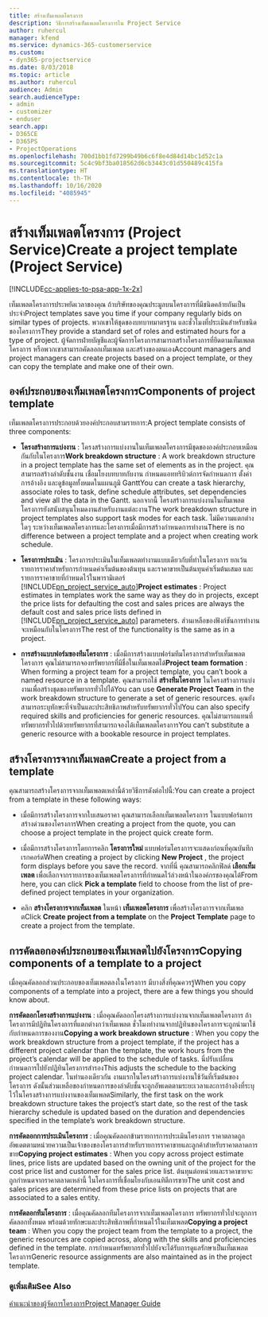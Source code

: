 ```yaml
---
title: สร้างเท็มเพลตโครงการ
description: วิธีการสร้างเท็มเพลตโครงการใน Project Service
author: ruhercul
manager: kfend
ms.service: dynamics-365-customerservice
ms.custom:
- dyn365-projectservice
ms.date: 8/03/2018
ms.topic: article
ms.author: ruhercul
audience: Admin
search.audienceType:
- admin
- customizer
- enduser
search.app:
- D365CE
- D365PS
- ProjectOperations
ms.openlocfilehash: 700d1bb1fd7299b49b6c6f8e4d84d14bc1d52c1a
ms.sourcegitcommit: 5c4c9bf3ba018562d6cb3443c01d550489c415fa
ms.translationtype: HT
ms.contentlocale: th-TH
ms.lasthandoff: 10/16/2020
ms.locfileid: "4085945"
---
```

# <a name="create-a-project-template-project-service"></a><span data-ttu-id="d1613-103">สร้างเท็มเพลตโครงการ (Project Service)</span><span class="sxs-lookup"><span data-stu-id="d1613-103">Create a project template (Project Service)</span></span>

[!INCLUDE[cc-applies-to-psa-app-1x-2x](../includes/cc-applies-to-psa-app-1x-2x.md)]

<span data-ttu-id="d1613-104">เท็มเพลตโครงการประหยัดเวลาของคุณ ถ้าบริษัทของคุณประมูลบนโครงการที่มีชนิดคล้ายกันเป็นประจำ</span><span class="sxs-lookup"><span data-stu-id="d1613-104">Project templates save you time if your company regularly bids on similar types of projects.</span></span> <span data-ttu-id="d1613-105">พวกเขาให้ชุดของบทบาทมาตรฐาน และชั่วโมงที่ประเมินสำหรับชนิดของโครงการ</span><span class="sxs-lookup"><span data-stu-id="d1613-105">They provide a standard set of roles and estimated hours for a type of project.</span></span> <span data-ttu-id="d1613-106">ผู้จัดการฝ่ายบัญชีและผู้จัดการโครงการสามารถสร้างโครงการที่ยึดตามเท็มเพลตโครงการ หรือพวกเขาสามารถคัดลอกเท็มเพลต และสร้างของตนเอง</span><span class="sxs-lookup"><span data-stu-id="d1613-106">Account managers and project managers can create projects based on a project template, or they can copy the template and make one of their own.</span></span>  
  
## <a name="components-of-project-template"></a><span data-ttu-id="d1613-107">องค์ประกอบของเท็มเพลตโครงการ</span><span class="sxs-lookup"><span data-stu-id="d1613-107">Components of project template</span></span>
 <span data-ttu-id="d1613-108">เท็มเพลตโครงการประกอบด้วยองค์ประกอบสามรายการ:</span><span class="sxs-lookup"><span data-stu-id="d1613-108">A project template consists of three components:</span></span>  
  
- <span data-ttu-id="d1613-109">**โครงสร้างการแบ่งงาน** : โครงสร้างการแบ่งงานในเท็มเพลตโครงการมีชุดขององค์ประกอบเหมือนกันกับในโครงการ</span><span class="sxs-lookup"><span data-stu-id="d1613-109">**Work breakdown structure** : A work breakdown structure in a project template has the same set of elements as in the project.</span></span> <span data-ttu-id="d1613-110">คุณสามารถสร้างลำดับชั้นงาน เชื่อมโยงบทบาทกับงาน กำหนดแอททริบิวต์การจัดกำหนดการ ตั้งค่าการอ้างอิง และดูข้อมูลทั้งหมดในแผนภูมิ Gantt</span><span class="sxs-lookup"><span data-stu-id="d1613-110">You can create a task hierarchy, associate roles to task, define schedule attributes, set dependencies and view all the data in the Gantt.</span></span> <span data-ttu-id="d1613-111">นอกจากนี้ โครงสร้างการแบ่งงานในเท็มเพลตโครงการยังสนับสนุนโหมดงานสำหรับงานแต่ละงาน</span><span class="sxs-lookup"><span data-stu-id="d1613-111">The work breakdown structure in project templates also support task modes for each task.</span></span> <span data-ttu-id="d1613-112">ไม่มีความแตกต่างใดๆ ระหว่างเท็มเพลตโครงการและโครงการเมื่อมีการสร้างกำหนดการทำงาน</span><span class="sxs-lookup"><span data-stu-id="d1613-112">There is no difference between a project template and a project when creating work schedule.</span></span>  
  
- <span data-ttu-id="d1613-113">**โครงการประเมิน** : โครงการประเมินในเท็มเพลตทำงานแบบเดียวกับที่ทำในโครงการ ยกเว้นรายการราคาสำหรับการกำหนดค่าเริ่มต้นของต้นทุน และราคาขายเป็นต้นทุนค่าเริ่มต้นเสมอ และรายการราคาขายที่กำหนดไว้ในพารามิเตอร์ [!INCLUDE[pn_project_service_auto](../includes/pn-project-service-auto.md)]</span><span class="sxs-lookup"><span data-stu-id="d1613-113">**Project estimates** : Project estimates in templates work the same way as they do in projects, except the price lists for defaulting the cost and sales prices are always the default cost and sales price lists defined in [!INCLUDE[pn_project_service_auto](../includes/pn-project-service-auto.md)] parameters.</span></span> <span data-ttu-id="d1613-114">ส่วนเหลือของฟังก์ชันการทำงานจะเหมือนกับในโครงการ</span><span class="sxs-lookup"><span data-stu-id="d1613-114">The rest of the functionality is the same as in a project.</span></span>  
  
- <span data-ttu-id="d1613-115">**การสร้างแบบฟอร์มของทีมโครงการ** : เมื่อมีการสร้างแบบฟอร์มทีมโครงการสำหรับเท็มเพลตโครงการ คุณไม่สามารถจองทรัพยากรที่มีชื่อในเท็มเพลตได้</span><span class="sxs-lookup"><span data-stu-id="d1613-115">**Project team formation** : When forming a project team for a project template, you can’t book a named resource in a template.</span></span> <span data-ttu-id="d1613-116">คุณสามารถใช้ **สร้างทีมโครงการ** ในโครงสร้างการแบ่งงานเพื่อสร้างชุดของทรัพยากรทั่วไปได้</span><span class="sxs-lookup"><span data-stu-id="d1613-116">You can use **Generate Project Team** in the work breakdown structure to generate a set of generic resources.</span></span> <span data-ttu-id="d1613-117">คุณยังสามารถระบุทักษะที่จำเป็นและประสิทธิภาพสำหรับทรัพยากรทั่วไป</span><span class="sxs-lookup"><span data-stu-id="d1613-117">You can also specify required skills and proficiencies for generic resources.</span></span> <span data-ttu-id="d1613-118">คุณไม่สามารถแทนที่ทรัพยากรทั่วไปด้วยทรัพยากรที่สามารถจองได้เท็มเพลตโครงการ</span><span class="sxs-lookup"><span data-stu-id="d1613-118">You can’t substitute a generic resource with a bookable resource in project templates.</span></span>  
  
## <a name="create-a-project-from-a-template"></a><span data-ttu-id="d1613-119">สร้างโครงการจากเท็มเพลต</span><span class="sxs-lookup"><span data-stu-id="d1613-119">Create a project from a template</span></span>  
 <span data-ttu-id="d1613-120">คุณสามารถสร้างโครงการจากเท็มเพลตเหล่านี้ด้วยวิธีการดังต่อไปนี้:</span><span class="sxs-lookup"><span data-stu-id="d1613-120">You can create a project from a template in these following ways:</span></span>  
  
-   <span data-ttu-id="d1613-121">เมื่อมีการสร้างโครงการจากใบเสนอราคา คุณสามารถเลือกเท็มเพลตโครงการ ในแบบฟอร์มการสร้างด่วนของโครงการ</span><span class="sxs-lookup"><span data-stu-id="d1613-121">When creating a project from the quote, you can choose a project template in the project quick create form.</span></span>  
  
-   <span data-ttu-id="d1613-122">เมื่อมีการสร้างโครงการโดยการคลิก **โครงการใหม่** แบบฟอร์มโครงการจะแสดงก่อนที่คุณบันทึกเรกคอร์ด</span><span class="sxs-lookup"><span data-stu-id="d1613-122">When creating a project by clicking **New Project** , the project form displays before you save the record.</span></span> <span data-ttu-id="d1613-123">จากที่นี่ คุณสามารถคลิกฟิลด์ **เลือกเท็มเพลต** เพื่อเลือกจากรายการของเท็มเพลตโครงการที่กำหนดไว้ล่วงหน้าในองค์กรของคุณได้</span><span class="sxs-lookup"><span data-stu-id="d1613-123">From here, you can click **Pick a template** field to choose from the list of pre-defined project templates in your organization.</span></span>  
  
-   <span data-ttu-id="d1613-124">คลิก **สร้างโครงการจากเท็มเพลต** ในหน้า **เท็มเพลตโครงการ** เพื่อสร้างโครงการจากเท็มเพลต</span><span class="sxs-lookup"><span data-stu-id="d1613-124">Click **Create project from a template** on the **Project Template** page to create a project from the template.</span></span>  
  
## <a name="copying-components-of-a-template-to-a-project"></a><span data-ttu-id="d1613-125">การคัดลอกองค์ประกอบของเท็มเพลตไปยังโครงการ</span><span class="sxs-lookup"><span data-stu-id="d1613-125">Copying components of a template to a project</span></span>  
 <span data-ttu-id="d1613-126">เมื่อคุณคัดลอกส่วนประกอบของเท็มเพลตลงในโครงการ มีบางสิ่งที่คุณควรรู้</span><span class="sxs-lookup"><span data-stu-id="d1613-126">When you copy components of a template into a project, there are a few things you should know about.</span></span>  
  
 <span data-ttu-id="d1613-127">**การคัดลอกโครงสร้างการแบ่งงาน** : เมื่อคุณคัดลอกโครงสร้างการแบ่งงานจากเท็มเพลตโครงการ ถ้าโครงการมีปฏิทินโครงการที่แตกต่างกว่าเท็มเพลต ชั่วโมงทำงานจากปฏิทินของโครงการจะถูกนำมาใช้กับกำหนดการของงาน</span><span class="sxs-lookup"><span data-stu-id="d1613-127">**Copying a work breakdown structure** : When you copy the work breakdown structure from a project template, if the project has a different project calendar than the template, the work hours from the project’s calendar will be applied to the schedule of tasks.</span></span> <span data-ttu-id="d1613-128">นี่ปรับเปลี่ยนกำหนดการไปยังปฏิทินโครงการสำรอง</span><span class="sxs-lookup"><span data-stu-id="d1613-128">This adjusts the schedule to the backing project calendar.</span></span> <span data-ttu-id="d1613-129">ในทำนองเดียวกัน งานแรกในโครงสร้างการแบ่งงานใช้วันที่เริ่มต้นของโครงการ ดังนั้นส่วนเหลือของกำหนดการของลำดับชั้นจะถูกอัพเดตตามระยะเวลาและการอ้างอิงที่ระบุไว้ในโครงสร้างการแบ่งงานของเท็มเพลต</span><span class="sxs-lookup"><span data-stu-id="d1613-129">Similarly, the first task on the work breakdown structure takes the project’s start date, so the rest of the task hierarchy schedule is updated based on the duration and dependencies specified in the template’s work breakdown structure.</span></span>  
  
 <span data-ttu-id="d1613-130">**การคัดลอกการประเมินโครงการ** : เมื่อคุณคัดลอกข้ามรายการการประเมินโครงการ ราคาตลาดถูกอัพเดตตามหน่วยความเป็นเจ้าของของโครงการสำหรับรายการราคาขายและลูกค้าสำหรับราคาตลาดการขาย</span><span class="sxs-lookup"><span data-stu-id="d1613-130">**Copying project estimates** : When you copy across project estimate lines, price lists are updated based on the owning unit of the project for the cost price list and customer for the sales price list.</span></span> <span data-ttu-id="d1613-131">ต้นทุนต่อหน่วยและราคาขายจะถูกกำหนดจากราคาตลาดเหล่านี้ ในโครงการที่เชื่อมโยงกับเอนทิตีการขาย</span><span class="sxs-lookup"><span data-stu-id="d1613-131">The unit cost and sales prices are determined from these price lists on projects that are associated to a sales entity.</span></span>  
  
 <span data-ttu-id="d1613-132">**การคัดลอกทีมโครงการ** : เมื่อคุณคัดลอกทีมโครงการจากเท็มเพลตโครงการ ทรัพยากรทั่วไปจะถูกการคัดลอกทั้งหมด พร้อมด้วยทักษะและประสิทธิภาพที่กำหนดไว้ในเท็มเพลต</span><span class="sxs-lookup"><span data-stu-id="d1613-132">**Copying a project team** : When you copy the project team from the template to a project, the generic resources are copied across, along with the skills and proficiencies defined in the template.</span></span> <span data-ttu-id="d1613-133">การกำหนดทรัพยากรทั่วไปยังจะได้รับการดูแลรักษาเป็นเท็มเพลตโครงการ</span><span class="sxs-lookup"><span data-stu-id="d1613-133">Generic resource assignments are also maintained as in the project template.</span></span>  
  
### <a name="see-also"></a><span data-ttu-id="d1613-134">ดูเพิ่มเติม</span><span class="sxs-lookup"><span data-stu-id="d1613-134">See Also</span></span>  
 [<span data-ttu-id="d1613-135">คำแนะนำของผู้จัดการโครงการ</span><span class="sxs-lookup"><span data-stu-id="d1613-135">Project Manager Guide</span></span>](../psa/project-manager-guide.md)

